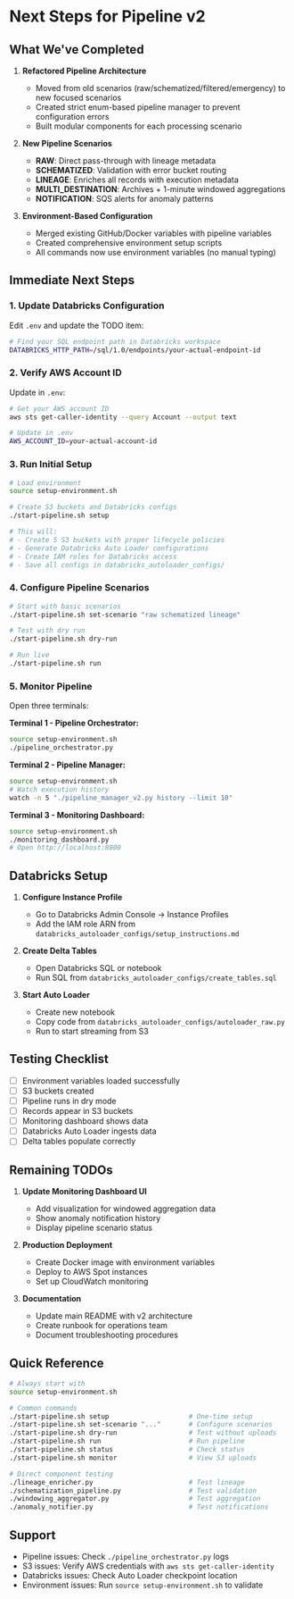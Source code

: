 # Next Steps for Pipeline v2

## What We've Completed

1. **Refactored Pipeline Architecture**
   - Moved from old scenarios (raw/schematized/filtered/emergency) to new focused scenarios
   - Created strict enum-based pipeline manager to prevent configuration errors
   - Built modular components for each processing scenario

2. **New Pipeline Scenarios**
   - **RAW**: Direct pass-through with lineage metadata
   - **SCHEMATIZED**: Validation with error bucket routing
   - **LINEAGE**: Enriches all records with execution metadata
   - **MULTI_DESTINATION**: Archives + 1-minute windowed aggregations
   - **NOTIFICATION**: SQS alerts for anomaly patterns

3. **Environment-Based Configuration**
   - Merged existing GitHub/Docker variables with pipeline variables
   - Created comprehensive environment setup scripts
   - All commands now use environment variables (no manual typing)

## Immediate Next Steps

### 1. Update Databricks Configuration

Edit `.env` and update the TODO item:
```bash
# Find your SQL endpoint path in Databricks workspace
DATABRICKS_HTTP_PATH=/sql/1.0/endpoints/your-actual-endpoint-id
```

### 2. Verify AWS Account ID

Update in `.env`:
```bash
# Get your AWS account ID
aws sts get-caller-identity --query Account --output text

# Update in .env
AWS_ACCOUNT_ID=your-actual-account-id
```

### 3. Run Initial Setup

```bash
# Load environment
source setup-environment.sh

# Create S3 buckets and Databricks configs
./start-pipeline.sh setup

# This will:
# - Create 5 S3 buckets with proper lifecycle policies
# - Generate Databricks Auto Loader configurations
# - Create IAM roles for Databricks access
# - Save all configs in databricks_autoloader_configs/
```

### 4. Configure Pipeline Scenarios

```bash
# Start with basic scenarios
./start-pipeline.sh set-scenario "raw schematized lineage"

# Test with dry run
./start-pipeline.sh dry-run

# Run live
./start-pipeline.sh run
```

### 5. Monitor Pipeline

Open three terminals:

**Terminal 1 - Pipeline Orchestrator:**
```bash
source setup-environment.sh
./pipeline_orchestrator.py
```

**Terminal 2 - Pipeline Manager:**
```bash
source setup-environment.sh
# Watch execution history
watch -n 5 "./pipeline_manager_v2.py history --limit 10"
```

**Terminal 3 - Monitoring Dashboard:**
```bash
source setup-environment.sh
./monitoring_dashboard.py
# Open http://localhost:8000
```

## Databricks Setup

1. **Configure Instance Profile**
   - Go to Databricks Admin Console → Instance Profiles
   - Add the IAM role ARN from `databricks_autoloader_configs/setup_instructions.md`

2. **Create Delta Tables**
   - Open Databricks SQL or notebook
   - Run SQL from `databricks_autoloader_configs/create_tables.sql`

3. **Start Auto Loader**
   - Create new notebook
   - Copy code from `databricks_autoloader_configs/autoloader_raw.py`
   - Run to start streaming from S3

## Testing Checklist

- [ ] Environment variables loaded successfully
- [ ] S3 buckets created
- [ ] Pipeline runs in dry mode
- [ ] Records appear in S3 buckets
- [ ] Monitoring dashboard shows data
- [ ] Databricks Auto Loader ingests data
- [ ] Delta tables populate correctly

## Remaining TODOs

1. **Update Monitoring Dashboard UI**
   - Add visualization for windowed aggregation data
   - Show anomaly notification history
   - Display pipeline scenario status

2. **Production Deployment**
   - Create Docker image with environment variables
   - Deploy to AWS Spot instances
   - Set up CloudWatch monitoring

3. **Documentation**
   - Update main README with v2 architecture
   - Create runbook for operations team
   - Document troubleshooting procedures

## Quick Reference

```bash
# Always start with
source setup-environment.sh

# Common commands
./start-pipeline.sh setup                    # One-time setup
./start-pipeline.sh set-scenario "..."       # Configure scenarios  
./start-pipeline.sh dry-run                  # Test without uploads
./start-pipeline.sh run                      # Run pipeline
./start-pipeline.sh status                   # Check status
./start-pipeline.sh monitor                  # View S3 uploads

# Direct component testing
./lineage_enricher.py                        # Test lineage
./schematization_pipeline.py                 # Test validation
./windowing_aggregator.py                    # Test aggregation
./anomaly_notifier.py                        # Test notifications
```

## Support

- Pipeline issues: Check `./pipeline_orchestrator.py` logs
- S3 issues: Verify AWS credentials with `aws sts get-caller-identity`
- Databricks issues: Check Auto Loader checkpoint location
- Environment issues: Run `source setup-environment.sh` to validate